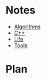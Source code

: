 # Notes
- [Algorithms](./Algorithms.md)
- [C++](./C++.md)
- [Life](./Life.md)
- [Tools](./Tools.md)

# Plan